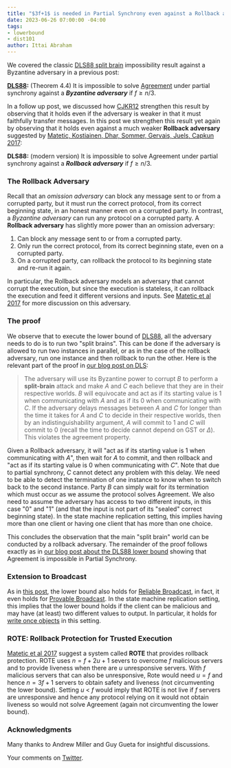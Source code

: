 ```yaml
---
title: "$3f+1$ is needed in Partial Synchrony even against a Rollback adversary"
date: 2023-06-26 07:00:00 -04:00
tags:
- lowerbound
- dist101
author: Ittai Abraham
---
```


We covered the classic [DLS88 split brain](https://decentralizedthoughts.github.io/2019-06-25-on-the-impossibility-of-byzantine-agreement-for-n-equals-3f-in-partial-synchrony/) impossibility result against a Byzantine adversary in a previous post:

**[DLS88](https://groups.csail.mit.edu/tds/papers/Lynch/jacm88.pdf):** (Theorem 4.4) It is impossible to solve [Agreement](https://ittaiab.github.io/2019-06-27-defining-consensus/) under partial synchrony against a ***Byzantine adversary*** if $f \geq n/3$.

In a follow up post, we discussed how [CJKR12](https://decentralizedthoughts.github.io/2021-06-14-neither-non-equivocation-nor-transferability-alone-is-enough-for-tolerating-minority-corruptions-in-asynchrony/) strengthen this result by observing that it holds even if the adversary is weaker in that it must faithfully transfer messages. 
In this post we strengthen this result yet again by observing that it holds even against a much weaker **Rollback adversary** suggested by [Matetic, Kostiainen, Dhar, Sommer, Gervais, Juels, Capkun 2017](https://www.usenix.org/system/files/conference/usenixsecurity17/sec17-matetic.pdf):

**DLS88:** (modern version) It is impossible to solve Agreement under partial synchrony against a ***Rollback adversary*** if $f \geq n/3$.

### The Rollback Adversary

Recall that an *omission adversary* can block any message sent to or from a corrupted party, but it must run the correct protocol, from its correct beginning state, in an honest manner even on a corrupted party. In contrast, a *Byzantine adversary* can run any protocol on a corrupted party. 
A **Rollback adversary** has slightly more power than an omission adversary:

1. Can block any message sent to or from a corrupted party.
2. Only run the correct protocol, from its correct beginning state, even on a corrupted party.
3. On a corrupted party, can rollback the protocol to its beginning state and re-run it again.

In particular, the Rollback adversary models an adversary that cannot corrupt the execution, but since the execution is stateless, it can rollback the execution and feed it different versions and inputs. See [Matetic et al 2017](https://www.usenix.org/system/files/conference/usenixsecurity17/sec17-matetic.pdf) for more discussion on this adversary.


### The proof

We observe that to execute the lower bound of [DLS88](https://decentralizedthoughts.github.io/2019-06-25-on-the-impossibility-of-byzantine-agreement-for-n-equals-3f-in-partial-synchrony/), all the adversary needs to do is to run two "split brains". This can be done if the adversary is allowed to run two instances in parallel, or as in the case of the rollback adversary, run one instance and then rollback to run the other.
Here is the relevant part of the proof in [our blog post on DLS](https://decentralizedthoughts.github.io/2019-06-25-on-the-impossibility-of-byzantine-agreement-for-n-equals-3f-in-partial-synchrony/):

> The adversary will use its Byzantine power to corrupt $B$ to perform a **split-brain** attack and make $A$ and $C$ each believe that they are in their respective worlds. $B$ will equivocate and act as if its starting value is 1 when communicating with $A$ and as if its 0 when communicating with $C$. If the adversary delays messages between $A$ and $C$ for longer than the time it takes for $A$ and $C$ to decide in their respective worlds, then by an indistinguishability argument, $A$ will commit to 1 and $C$ will commit to 0 (recall the time to decide cannot depend on GST or $\Delta$). This violates the agreement property.

Given a Rollback adversary, it will "act as if its starting value is 1 when communicating with $A$", then wait for $A$ to commit, and then rollback and "act as if its starting value is 0 when communicating with $C$". Note that due to partial synchrony, $C$ cannot detect any problem with this delay. 
We need to be able to detect the termination of one instance to know when to switch back to the second instance. Party $B$ can simply wait for its termination which must occur as we assume the protocol solves Agreement.
We also need to assume the adversary has access to two different inputs, in this case "0" and "1" (and that the input is not part of its "sealed" correct beginning state). In the state machine replication setting, this implies having more than one client or having one client that has more than one choice.

This concludes the observation that the main "split brain" world can be conducted by a rollback adversary. The remainder of the proof follows exactly as in [our blog post about the DLS88 lower bound](https://decentralizedthoughts.github.io/2019-06-25-on-the-impossibility-of-byzantine-agreement-for-n-equals-3f-in-partial-synchrony/) showing that Agreement is impossible in Partial Synchrony.

### Extension to Broadcast

As in [this post](https://decentralizedthoughts.github.io/2021-06-14-neither-non-equivocation-nor-transferability-alone-is-enough-for-tolerating-minority-corruptions-in-asynchrony/), the lower bound also holds for [Reliable Broadcast](https://decentralizedthoughts.github.io/2020-09-19-living-with-asynchrony-brachas-reliable-broadcast/), in fact, it even holds for [Provable Broadcast](https://decentralizedthoughts.github.io/2022-09-10-provable-broadcast/). In the state machine replication setting, this implies that the lower bound holds if the client can be malicious and may have (at least) two different values to output. In particular, it holds for [write once objects](https://decentralizedthoughts.github.io/2022-12-27-set-replication/) in this setting.

### ROTE: Rollback Protection for Trusted Execution

[Matetic et al 2017](https://www.usenix.org/system/files/conference/usenixsecurity17/sec17-matetic.pdf) suggest a system called **ROTE** that provides rollback protection. ROTE uses $n=f+2u+1$ severs to overcome $f$ malicious servers and to provide liveness when there are $u$ unresponsive servers. With $f$ malicious servers that can also be unresponsive, Rote would need $u=f$ and hence $n=3f+1$ servers to obtain safety and liveness (not circumventing the lower bound). Setting $u$ < $f$ would imply that ROTE is not live if $f$ servers are unresponsive and hence any protocol relying on it would not obtain liveness so would not solve Agreement (again not circumventing the lower bound).


### Acknowledgments

Many thanks to Andrew Miller and Guy Gueta for insightful discussions.

Your comments on [Twitter](https://twitter.com/ittaia/status/1673476144996261889?s=20).

